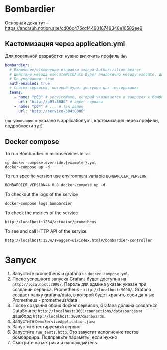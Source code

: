 # Bombardier

Основная дока тут – https://andrsuh.notion.site/cd06c475dcf449018749348e16582ee9

## Кастомизация через application.yml
Для локальной разработки нужно включить профиль `dev`
```yaml
bombardier:
  # Включение/отключение отправки хедера Authorization bearer
  # Действие метода executeWithAuth будет аналогично методу execute, даже если в первый передать токен
  # По умолчанию: true
  auth-enabled: true
  # Список сервисов, который будет доступен для тестирования
  teams:
    - name: "p03" # serviceName, который указывается в запросах к бомбардьеру
      url: "http://p03:8080" # адрес сервиса
    - name: "p04" # ... и так далее
      url: "http://service-304:8080"
```
(`по умолчанию` = указано в application.yml, кастомизация через профили, подробности [тут](https://www.baeldung.com/spring-profiles))

## Docker compose

To run Bombardier in microservices infra:
```shell
cp docker-compose.override.{example,}.yml
docker-compose up -d
```

To run specific version use environment variable `BOMBARDIER_VERSION`:
```shell
BOMBARDIER_VERSION=4.0.8 docker-compose up -d
```
To checkout the logs of the service
```shell
docker-compose logs bombardier 
```
To check the metrics of the service
```http request
http://localhost:1234/actuator/prometheus
```

To see and call HTTP API of the service:
```http request
http://localhost:1234/swagger-ui/index.html#/bombardier-controller
```


# Запуск
1. Запустите prometheus и grafana из `docker-compose.yml`. 
2. После успешного запуска Grafana будет доступна на `http://localhost:3000/`. Пароль для админа указан указан при создании сервиса. Prometheus - `http://localhost:9090/`. Grafana создаст папку grafana/data, в которой будет хранить свои данные. Prometheus - prometheus/data
3. После создания обоих docker сервисов, Grafana должна создаться DataSource `http://localhost:3000/connections/datasources` и дашборд `http://localhost:3000/dashboards`. 
4. Запустите `DemoServiceApplication.java` 
5. Запустите тестируемый сервис 
6. Запустите `run_tests.http`. Это запустит исполнение тестов бомбардира. Подправьте параметы, если нужно
7. Смотрите на метрики и наслаждайтесь
